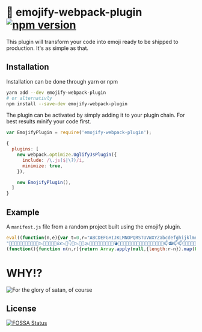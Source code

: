 # 🦄 emojify-webpack-plugin [![npm version](https://img.shields.io/npm/v/emojify-webpack-plugin.svg)](https://www.npmjs.com/package/emojify-webpack-plugin)
This plugin will transform your code into emoji ready to be shipped to production. It's as simple as that. 

## Installation
Installation can be done through yarn or npm
```sh
yarn add --dev emojify-webpack-plugin
# or alternativly
npm install --save-dev emojify-webpack-plugin
```

The plugin can be activated by simply adding it to your plugin chain. For best results minify your code first.

```js
var EmojifyPlugin = require('emojify-webpack-plugin');

{
  plugins: [
    new webpack.optimize.UglifyJsPlugin({
      include: /\.js($|\?)/i,
      minimize: true,
    }),

    new EmojifyPlugin(),
  ]
}
```

## Example
A `manifest.js` file from a random project built using the emojify plugin.

```js
eval((function(n,e){var t=0,r="ABCDEFGHIJKLMNOPQRSTUVWXYZabcdefghijklmnopqrstuvwxyz0123456789+/=".split("");return n=n.replace(/../g,function(n){var o=e.findIndex(function(e){return e===n}),u=r[(o-t)%r.length];return t=(t+3)%(e.length-r.length),u}),"undefined"!=typeof atob?decodeURIComponent(escape(atob(n))):new Buffer(n,"base64").toString("utf-8")})(
"👭😚🏹📙🎄🐞🏹👤😧🌳🙆📉🏥🚩📙🍿🎌👍📉🎐👇🚗📉👺🎰🌫🏏💽🌱🐜🚥😘💬😘🏏💣🐒😘💡🐇🏯🎠🚳🚀🍻🐂🎹🚰📯🎆📶🍨🍑📫📻📫📫🏬💉🐎🍟🍷👈🍣👣🍍📒📣📊🌮🐎🍗🐫🎢🐘👌🐼🚊😋📭🍯📲😹🎷👀😤🍈💯🌼💠💜🐅💇🐸🐅🚢😢😶🚐🚕🌺📦👰💊😿💠🍄🏨🏫🏁👃🎿🏡🌤🏎🐀🐨🐀🐣🌤📳🐮🐋🏤🏋🐥🍄📂🐀🏽🏋💅🚛👶📘🚖🙀🚑🎮🙂😳📟📵🚘🎮🏽🌦💫💝😗💮👨💮🚮📏🎪🌥🌸👁🙋💤🍖🎣📁🐐😒🍓💃🍓🤔🌷💙🎋🏊📙💗🍊💂🙎😧📑😚🎏🐬🍶👤🤓🌫🐚🐞🏓💾📥🙎🎏🎥🌫👛📉💽📅🐶👯🏀👺🏯🎨👆👾🐔🚳🚞💽😾🚣🍦📋🎆🎨🎆💣📫🚰😩🚒💧💉🍏💛🎆📕🏺🍍🍷📢🏟📕🌮👣👈🍡🍢🐎👈🌨🏟💀🐼🚯🚈🎞📭😹🏩🚄🏩😹🐺🚈🍈🍅👳🚈💠🚐🚠💥👰🌼🌼💜🎈👙🐕🌿🚕🐆🏁😥👐🐄💈🏁🌲🍝📌💄🎿🍺🏚🐮🐲💳🌪🏞🍲🍄💈💩🚖👔🏙🙀🎒🚛📚💸🍮📂🎮💅📟🚵📓🎵🎯👫👫💴👹🎯🍇🍭🌹📤🎦😜👨🏷🎼🏷😒🎦💆🎋📁🎊🎪📄🐙📏👢🎊🏒🌸📠📄🚩🐽🏥💘🙎👘👤🐧🤑🤒💔📉🐻🎱🌶🐶🌫🎏👤👯👍🙆👏🐈💦📨🎰🐒😘🚌📞🏸💢🎠🚍🏏🍦👏👺🍻📶🎃😘🙁🍽🍻🍐🚣😦🏻🏻📶💧🚳🍍📶💉📒🐫🐦🏺🎫👡🐎🎬🏟👝🏠🐌📊🎟🐎📊🌴📖🎇🐌🚔🐺🚄📆🍵👮🏠🙅📰📖🎤🍾😤🏩💶💠🎸📆🚐🍞💠🐸🏁💥🐸😛💄🐤🌬🐏💄🏚💄🏫🐄🎂🌲🎂😖💍🏡🐥👅🐛👔🏉🍲📡🏙🍱🚛🙀😖😖👋👿🍩👫🏔🍸💅🍰💺🚮🙀🚮🎵💌💺🙊📐🎁🏷🐩🌧🌧🎣🚮🏐🐐🌧🙈🍓💑🤔🎼📏😒👞🚃🏒💚😒📀🏒👢🎾🏢🍶📩🎄🐻🎾💼🏑🎌🙇🚙😧👯🐧👍🐯🐁🏓🚗📥📥📈🏂🚗🚙🎐👑📍🚍🐒🍥💦👺🎥😎🎨📞👆🏾💲🍦💡🎅😾📺🐑💛📶🏮👲🚅🍑📫🐑👝📫👡🐑💀👄🍳💨🚯🍨🚯💀🎟📊🎬💨🚊🙍👬🍠📰📢🍼🌼🚐👮🌼🏌😻🍗🙌🍈👙📗👳👰🍈📗👳😻🌬📃🚢😻🐕🎩😶🐳👐💯💠🌬🐨🏚📷👐💩🐣🌪👐🐲🐏📌📘🍲😴🐮🐏🐥🍂😖📡🍰🏎🍁🏪🌦📓💅🏞🏔🙀🚘💅🍭🍇👿📵👹🎺📟🎣💫🍔🎯🚘🙋📵🌧📵🎪🌥📟🏐😔🏍🎼🏍📏🐐🐵🍓🚪👁📔👁💹🎉🚪🐹🚩📑🍪😧🐬🌳💼🏹📉📹🙉👯🚌💪📜😟🐶📉🎌💦🐔🐬🐶🎥💡🏅🚧🎐💽🚌🚗💞🏏🐔📞📶👑🎠👑🍽🏮🍻📯🍻💛🏝👆📶📒🚒🍐💉💨🍽📯🚀💒🍟🚶😦🏟🌰🎫👒🏇🍉💧💉🌴🎬🍼👓🍗📊🍡🍧🎷👩🍢📰🚈🐼🍢🚈🎸📰🚓📃💜🚠📖🏁📃🌼🙅🎩🎈💶🍺🐄👃🐅🍛🐳🏨🐄🌪🐣💊😿🌬🌬🍂🌵🐮🌵💩🍜😓🐣🚑👅😓🙀💻🚇💻🚖🍤📂🚑💅👿📚👋🎮🏷👗🏽🚖🚘👧🎯🏔🎼🎯🚘🏔🌥👂🏆🍓🌧🏿😊📐🎼👨😊📄🐝🙋🙋🏍😒💤🎪👁😪🐱👚👁🐞😝🍪💪🤓🎾😚👦🙎🍫📥🐧💕😧🙎🎰🐶🙎👛😟📨🐯🐯🍿😽🏦🚧💾🚍🚧😽💾😯🏂🎐📈🍥💬📋🎆🚒🐂🏮🎨🐑💢📞💞🍨🎹🍳🎹🚅🚞🚞📶💉📒🍡🙍👣🚅🎬🐍🚶🏟🍧💀👒📊📲🙍👌🐘📖🏖🍵🏠🍵🍅📗🏌👮💿🙅🎞🍙💶😤🏩😤🎩🌬😢🎈👃🍞👙👷🌿🐨😼🎩👐💊🌬🐮🐅🏚💄🏫🚕🚚🌲📷🌿🏋🚤🍝🌤💅📳📌👗🐛🚇🏉🙀💅📘🍮👋💸🍁🙂👴🏆🍀👶💮📝🏪🍇🏪🎵🚮🐊🏔😳🍭💝📐🍖🚉🍓🏐😜🐢🎁🌧🌸🍎🏊🏐🐝🐐🌸🚜🐱🚜🐵🐪🎧📸🏢🤒📙🏘👱🍊🎲🎶🙇💗🎌💼💼📨🌫🤓📪💱🏅📥📥💪👺🌫😟📨👕👛👛😯🐷📈💡🚝📞🌭🏀💽📋🏝👥🏾💁👥🚍🚥😣😾🍍🎆📒💒😎📒🎫🍐🎅🍣💨💧🍳🍏🐌🏟📫🏠👈🏺🐫😋🌮💐🐺😋👓🏌🏌😋📆📣📖💿😢😹🏩🎞👳📛🎸🚈📇👳😢🚐🚕🍚🍛📃🐕😶🎈🐓💊👙🐕🐳🐏👖💊👖🍜🏡🍝🏋💳🐣🌲🐓🚇🏨🐮💩📘🏉📷📘🎭🐥🐥🏪🐊🍁😨🐩🐩🌻🍇🍰🎯👗🍀🙃🚫🎺📟🍸🎵👫😗💌🐢💆🤔📵😊💆🙄💴📔🌹🌸🏐🏐🌸🚜🍓🏒🙋🎪💑🐟📄💎🤓📹🎻🍪💖💼📩🍃🚴🎏🍌📥🐯📥👤🤑🏅🏦💔🌫🐯🎥😟👍💲👕🐶😘😟👑👺🚗💾🐂🐷👾🐖🏕🙁😾🐒🚷🍥🏮🚀🍽🏀🍐💞🐦🏕🍳🍟📎🏬🎆🐍🍏👄🚶😸😋🎫📫😸🐘🎫🏌💨💐🚂📻🐎👌🌴🐫👬📭🚯👌👒🎀🎳📰🎀📗🎞📲👮👰👀🍈📃🌽🚐💜🎸🐭🍈🐆💯🚤💯🍛🏁💊🍞🎩🎩🌪🐭📳🐨🐲😴🍂🍄📳🎂😖📘👔😓👔🎭🌻🏃🚑💸👗🌻🚵🐀👂🎒🚵📘💺🍩🍁🎭😗👧🚉🏔🎼🏆🍇📵🙄🙊🙊💑🙋🏿🎯🐾🏐🎣🙃😗🍴🤔💤💤🏒🙋🐪🍓🚬🍆📏🐱💗🏹🙉💘🙎🏘🍃🚴💪🐞🐧🍶👇💱🎰🐧🎐🚙👤🐈🏂🙆👍🏸👏📜🚗🎰🚥🌭👕😯💡🏓📼🏓🐇👑👺🏏📶🏯💲😯🏻🍦👥🚰🏭😾😾🍽😸🚳📯🚀🐫🐑🏭🎟🐎💨🍨👈🐫🍏😱👌👒📊🙌🍠🍵🙍🍡🏖👓👌🏌📗🚈🐺🍵😻📛🚓🚊🚄🚲💿🙅😻😼🎸💜🐅💥📱🐆📃🏚👷🐰🏡🐰😛👃🐏🌲👐💊🎿📌👐💊🏨😨🍄😓🏨🍱💍📳👗🏤💩🏙😨🍀📚🍁💸🍇👋🎭🏪🏔📡👫🍭🏆🍇🚵🎵📵🐊🎮💴🎦💮🎦💺🐢🚉🚉🎵🌸📵🤔🌥🚜🎪🏊🎋🐱🌸🐐🐾😲🍴🌷🍓💙👟👦📸🙎💖🏢👎🤑🏑💼📉🌱🚦🐜💾🙆👤📪🙆📴📪🍿🎏🚌📴🐔💽🚝🎰👺👯🙁🏅👍📈🚣🚍😘📶💞🏝👥💲🏾😩📼😾📒📋😎🏀📫🏭🎫🐑👝😣🐍🚰🍧🎅🍨🍧🚶💉🍡🍯🐘💉🍡😋📲👈🍢😋📖🏌🍹💿🎇🚯🌴📲🎸🏖🍈🎇🌼😤👳🎞💶📗👳😢💶🚠🚢😼💄💶🏧🐳🚕😿🐳🏨😴🐕🏁🌿🌪🍝🐓🍲👅🌪📌🏞👔📳🌲🍲📚🏋🐥👋💅🐉🏽🏋🍮🍁🐀📡🏔🙀🚵📘🐩👗🏆💸🚘🙂📟💸🙄📐🐩💮🙋💌🎁🎣🚜🌥🎪🎣📔👞🎦👼🍴😜🎁🍴💹🐵🎉👁🎧🎉🚪💘💗🎡🍘🍊🎌🚁🎌🍊🙎💼👦🤓🙆💪🚙💗📨💱🌫🎌👍📴👍🐖🏓🏦🚗👯😘👏👾🐒📞🎃🚥🍦🐇😯🐂🚀🚷😯🐂😩🎅📶🏭😩🍷🚟💁💉🍏🍽🏻🎅👝🍟🎫💉💐😠🍡📕🌴🍡🍣📕🍯📎💉🚈🍯🚯🚊👒👵🚊🎬🚄🏩🎷📆📃📦🍅🐆🎇🎩🍾🍙🚐👰🍈🏩💿🐭📃🏚🐅🌿🐡🐆💶🎂😌🚢🐄🍄🍝👃🐏🐋😴🏉👐🐲👅🍝🏎😨🍄🌪🍮📂🏞🏉🙀🙀🍲🍰😖🎮😑👿💌😳👴🍁🍭📐🏔🚉🐩🌧🚮🙃💮🌥👹💤🚫😜💴🌸💭🤔🚃🎁💑🐙😊🎁🎋👼🎋🐪😒🍆📁😏🎍📩📑💼💪🍃🙉👱📉📙🍌🐻🍶💔🎲💕📉🍿📙👤🏅🎰😟🐶🐖🐔🎰🎃🐒🎥🚌🏏😾👥",
(function(){function n(n,r){return Array.apply(null,{length:r-n}).map(Function.call,Number).map(function(r){return r+n})}var r,t,o,a,e=[].concat(n(127780,127891),n(127902,127984),n(127991,128253),n(128522,128591),n(128640,128696),n(129296,129301)).map(function(n){return String.fromCodePoint(n)}),u=1337;for(o=e.length;o;o--)a=1e4*Math.sin(u++),r=Math.floor((a-Math.floor(a))*o),t=e[o-1],e[o-1]=e[r],e[r]=t;return e})()))
```

# WHY!?
![For the glory of satan, of course](https://shodan.me/stuff/for_the_glory_of_satan.png)


## License
[![FOSSA Status](https://app.fossa.io/api/projects/git%2Bgithub.com%2FMechazawa%2Femojify-webpack-plugin.svg?type=large)](https://app.fossa.io/projects/git%2Bgithub.com%2FMechazawa%2Femojify-webpack-plugin?ref=badge_large)
